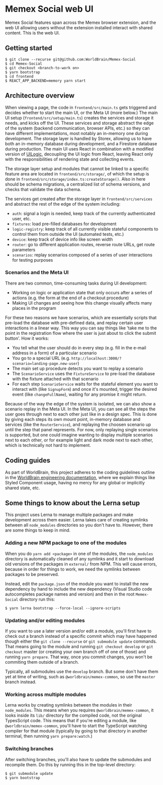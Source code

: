# Memex Social web UI

Memex Social features span across the Memex browser extension, and the web UI allowing users without the extension installed interact with shared content. This is the web UI.

## Getting started

```
$ git clone --recurse git@github.com:WorldBrain/Memex-Social
$ cd Memex-Social
$ git checkout <branch-to-work on>
$ yarn bootstrap
$ cd frontend
$ REACT_APP_BACKEND=memory yarn start
```

## Architecture overview

When viewing a page, the code in `frontend/src/main.ts` gets triggered and decides whether to start the main UI, or the Meta UI (more below.) The main UI setup (`frontend/src/setup/main.ts`) creates the services and storage it needs, and kicks off the UI. These services and storage abstract the edge of the system (backend communication, browser APIs, etc.) so they can have different implementations, most notably an in-memory one during development. The storage layer is handled by Storex, allowing us to have both an in-memory database during development, and a Firestore database during production. The main UI uses React in combination with a modified version of [UILogic](https://github.com/ShishKabab/ui-logic/), decoupling the UI logic from React, leaving React only with the responsibilities of rendering state and collecting events.

The storage layer setup and modules that cannot be linked to a specific feature area are located in `frontend/src/storage/`, of which the setup is done in `frontend/src/storage/index.ts:createStorage()`. Also in here should be schema migrations, a centralized list of schema versions, and checks that validate the data schema.

The services get created after the storage layer in `frontend/src/services` and abstract the rest of the edge of the system including:

- `auth`: signal a login is needed, keep track of the currently authenticated user, etc.
- `fixtures`: load pre-filled databases for development
- `logic-registry`: keep track of all currently visible stateful components to control them from outside the UI (automated tests, etc.)
- `device`: keep track of device info like screen width
- `router`: go to different application routes, reverse route URLs, get route parameters
- `scenarios`: replay scenarios composed of a series of user interactions for testing purposes

### Scenarios and the Meta UI

There are two common, time-consuming tasks during UI development:

- Working on logic or application state that only occurs after a series of actions (e.g. the form at the end of a checkout procedure)
- Making UI changes and seeing how this change visually affects many places in the program

For these two reasons we have scenarios, which are essentially scripts that pre-load the database with pre-defined data, and replay certain user interactions in a linear way. This way you can say things like 'take me to the point in the registration flow where the user is just about to click the submit button'. How it works:

- You tell what the user should do in every step (e.g. fill in the e-mail address in a form) of a particular scenario
- You go to a special URL (e.g. `http://localhost:3000/?scenario=landing-page.new-user`)
- The main set up procedure detects you want to replay a scenario
- The `ScenarioService` uses the `FixtureService` to pre-load the database with the fixture attached with that scenario
- For each step `ScenarioService` waits for the stateful element you want to interact with (like `SignupForm`) and once it's mounted, trigger the desired event (like `changeFullName`), waiting for any promise it might return.

Because of the way the edge of the system is isolated, we can also show a scenario replay in the Meta UI. In the Meta UI, you can see all the steps the user goes through next to each other just like in a design spec. This is done by giving each steps its own mount point, in-memory database and services (like the `RouterService`), and replaying the choosen scenario up until the step that panel represents. For now, only replaying single scenarios is supported, but one could imagine wanting to display multiple scenarios next to each other, or for example light and dark mode next to each other, which is technically not hard to implement.

## Coding guides

As part of WorldBrain, this project adheres to the coding guidelines outline in the [WorldBrain engineering documentation](https://worldbrain.github.io/WorldBrain-Engineering/#/), where we explain things like Styled Component usage, having no mercy for any global or implicitly shared state, etc.

## Some things to know about the Lerna setup

This project uses Lerna to manage multiple packages and make development across them easier. Lerna takes care of creating symlinks between all `node_modules` directories so you don't have to. However, there are some things to keep in mind.

### Adding a new NPM package to one of the modules

When you do `yarn add <package>` in one of the modules, the `node_modules` directory is automatically cleaned of any symlinks and it start to download old versions of the packages in `external/` from NPM. This will cause errors, because in order for things to work, we need the symlinks between packages to be preserved.

Instead, edit the `package.json` of the module you want to install the new dependency by hand to include the new dependency (Visual Studio code autocompletes package names and version) and then in the root `Memex-Social` directory run this:

```
$ yarn lerna bootstrap --force-local --ignore-scripts
```

### Updating and/or editing modules

If you want to use a later version and/or edit a module, you'll first have to check out a branch instead of a specific commit which may have happened though either the `git clone --recurse` or `git submodule update` commands. That means going to the module and running `git checkout develop` or `git checkout` master (or creating your own branch off of one of those) and running `yarn prepare`. That way, once you commit changes, you won't be commiting them outside of a branch.

Typically, all submodules use the `develop` branch. But some don't have them yet at time of writing, such as `@worldbrain/memex-common`, so use the `master` branch instead.

### Working across multiple modules

Lerna works by creating symlinks between the modules in their `node_modules`. This means when you requires `@worldbrain/memex-common`, it looks inside its `lib/` directory for the compiled code, not the original TypesScript code. This means that if you're editing a module, like `@worldbrain/memex-common`, you'll have to start the TypeScript watching compiler for that module (typically by going to that directory in another terminal, then running `yarn prepare:watch`.)

### Switching branches

After switching branches, you'll also have to update the submodules and recompile them. Do this by running this in the top-level directory:

```
$ git submodule update
$ yarn bootstrap
```
